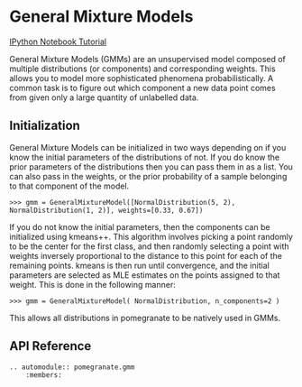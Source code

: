 General Mixture Models
======================

[IPython Notebook Tutorial](https://github.com/jmschrei/pomegranate/blob/master/tutorials/Tutorial_2_General_Mixture_Models.ipynb)

General Mixture Models (GMMs) are an unsupervised model composed of multiple distributions (or components) and corresponding weights. This allows you to model more sophisticated phenomena probabilistically. A common task is to figure out which component a new data point comes from given only a large quantity of unlabelled data.

Initialization
--------------

General Mixture Models can be initialized in two ways depending on if you know the initial parameters of the distributions of not. If you do know the prior parameters of the distributions then you can pass them in as a list. You can also pass in the weights, or the prior probability of a sample belonging to that component of the model.

```
>>> gmm = GeneralMixtureModel([NormalDistribution(5, 2), NormalDistribution(1, 2)], weights=[0.33, 0.67])
```

If you do not know the initial parameters, then the components can be initialized using kmeans++. This algorithm involves picking a point randomly to be the center for the first class, and then randomly selecting a point with weights inversely proportional to the distance to this point for each of the remaining points. kmeans is then run until convergence, and the initial parameters are selected as MLE estimates on the points assigned to that weight. This is done in the following manner:

```
>>> gmm = GeneralMixtureModel( NormalDistribution, n_components=2 )
```

This allows all distributions in pomegranate to be natively used in GMMs.

API Reference
-------------

```eval_rst
.. automodule:: pomegranate.gmm
	:members:
```